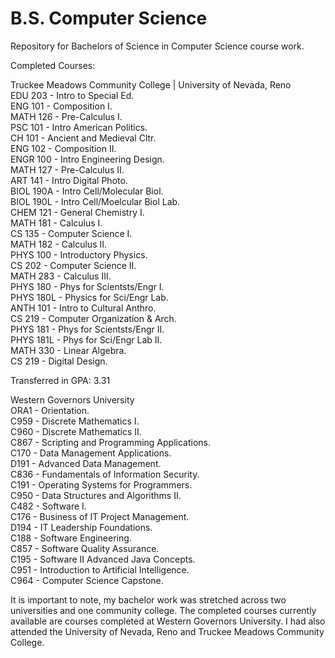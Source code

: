 # B.S. Computer Science
Repository for Bachelors of Science in Computer Science course work.

Completed Courses: <br />

Truckee Meadows Community College | University of Nevada, Reno <br />
EDU   203   - Intro to Special Ed. <br />
ENG   101   - Composition I. <br />
MATH  126   - Pre-Calculus I. <br />
PSC   101   - Intro American Politics. <br />
CH    101   - Ancient and Medieval Cltr. <br />
ENG   102  	- Composition II. <br />
ENGR  100  	- Intro Engineering Design. <br />
MATH  127  	- Pre-Calculus II. <br />
ART   141  	- Intro Digital Photo. <br />
BIOL 190A 	- Intro Cell/Molecular Biol. <br />
BIOL 190L 	- Intro Cell/Moelcular Biol Lab. <br />
CHEM  121  	- General Chemistry I. <br />
MATH  181  	- Calculus I. <br />
CS    135  	- Computer Science I. <br />
MATH  182 	- Calculus II. <br />
PHYS  100  	- Introductory Physics. <br />
CS    202  	- Computer Science II. <br />
MATH  283  	- Calculus III. <br />
PHYS  180  	- Phys for Scientsts/Engr I. <br />
PHYS 180L 	-	 Physics for Sci/Engr Lab. <br />
ANTH  101  	- Intro to Cultural Anthro. <br />
CS    219 	- Computer Organization & Arch. <br />
PHYS  181  	- Phys for Scientsts/Engr II. <br />
PHYS 181L 	- Phys for Sci/Engr Lab II. <br />
MATH  330  	- Linear Algebra. <br />
CS    219   - Digital Design. <br />

Transferred in GPA: 3.31

Western Governors University <br />
ORA1 - Orientation. <br />
C959 - Discrete Mathematics I. <br />
C960 - Discrete Mathematics II. <br />
C867 - Scripting and Programming Applications. <br />
C170 - Data Management Applications. <br />
D191 - Advanced Data Management. <br />
C836 - Fundamentals of Information Security. <br />
C191 - Operating Systems for Programmers. <br />
C950 - Data Structures and Algorithms II. <br />
C482 - Software I. <br />
C176 - Business of IT Project Management. <br />
D194 - IT Leadership Foundations. <br />
C188 - Software Engineering. <br />
C857 - Software Quality Assurance. <br />
C195 - Software II Advanced Java Concepts. <br />
C951 - Introduction to Artificial Intelligence. <br />
C964 - Computer Science Capstone. <br />

It is important to note, my bachelor work was stretched across two universities and one community college. The completed courses currently
available are courses completed at Western Governors University. I had also attended the University of Nevada, Reno and Truckee Meadows
Community College.
